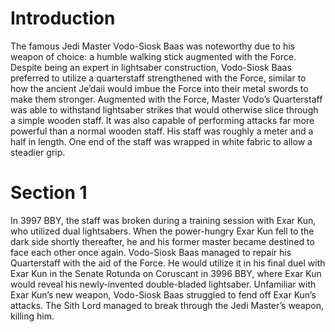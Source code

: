 # Introduction

The famous Jedi Master Vodo-Siosk Baas was noteworthy due to his weapon of choice: a humble walking stick augmented with the Force.
Despite being an expert in lightsaber construction, Vodo-Siosk Baas preferred to utilize a quarterstaff strengthened with the Force, similar to how the ancient Je’daii would imbue the Force into their metal swords to make them stronger.
Augmented with the Force, Master Vodo’s Quarterstaff was able to withstand lightsaber strikes that would otherwise slice through a simple wooden staff.
It was also capable of performing attacks far more powerful than a normal wooden staff.
His staff was roughly a meter and a half in length.
One end of the staff was wrapped in white fabric to allow a steadier grip.

# Section 1

In 3997 BBY, the staff was broken during a training session with Exar Kun, who utilized dual lightsabers.
When the power-hungry Exar Kun fell to the dark side shortly thereafter, he and his former master became destined to face each other once again.
Vodo-Siosk Baas managed to repair his Quarterstaff with the aid of the Force.
He would utilize it in his final duel with Exar Kun in the Senate Rotunda on Coruscant in 3996 BBY, where Exar Kun would reveal his newly-invented double-bladed lightsaber.
Unfamiliar with Exar Kun’s new weapon, Vodo-Siosk Baas struggled to fend off Exar Kun’s attacks.
The Sith Lord managed to break through the Jedi Master’s weapon, killing him.
